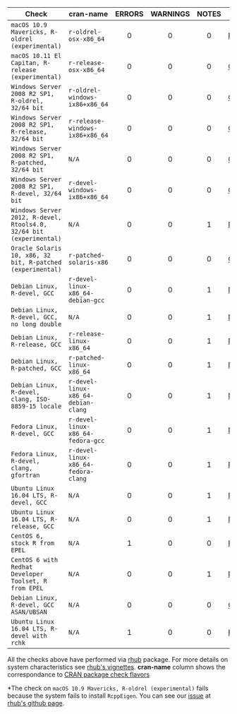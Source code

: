 | Check                   | cran-name |      ERRORS   | WARNINGS  | NOTES | URL | 
| ----------------------- |-------------|:-------------:| :-------: | :---: | -- |
| `macOS 10.9 Mavericks, R-oldrel (experimental)` | `r-oldrel-osx-x86_64`  | 0 | 0 | 0 | [PREPERROR](https://builder.r-hub.io/status/volesti_1.0.2.tar.gz-4561558b7b96f9d9ab4662b565f1b871)* | 
| `macOS 10.11 El Capitan, R-release (experimental)` | `r-release-osx-x86_64` | 0 | 0 | 0 | [OK](https://builder.r-hub.io/status/volesti_1.0.2.tar.gz-b02c328852acddb3fcd3048f9f327055) |
| `Windows Server 2008 R2 SP1, R-oldrel, 32/64 bit` | `r-oldrel-windows-ix86+x86_64` | 0 | 0 | 0 | [OK](https://builder.r-hub.io/status/volesti_1.0.2.tar.gz-f43945e177bd0a39f2a4effa8f6e9c88) |
| `Windows Server 2008 R2 SP1, R-release, 32/64 bit` | `r-release-windows-ix86+x86_64` | 0 | 0 | 0 | [OK](https://builder.r-hub.io/status/volesti_1.0.2.tar.gz-707ffbeaa5fb7f3b00a1cff357e63c7f) |
| `Windows Server 2008 R2 SP1, R-patched, 32/64 bit` | `N/A` | 0 | 0 | 0 | [OK](https://builder.r-hub.io/status/volesti_1.0.2.tar.gz-3376f9b5f6a17ba0a2c30b0cbf0bf917) |
| `Windows Server 2008 R2 SP1, R-devel, 32/64 bit` | `r-devel-windows-ix86+x86_64` | 0 | 0 | 0 | [OK](https://builder.r-hub.io/status/volesti_1.0.2.tar.gz-901e108dfc1802c6f8726f162c95e597) |
| `Windows Server 2012, R-devel, Rtools4.0, 32/64 bit (experimental)` | `N/A` | 0 | 0 | 1 | [NOTE](https://builder.r-hub.io/status/volesti_1.0.2.tar.gz-c48dc0fa6839ef8b509c73c48f0ca887) |
| `Oracle Solaris 10, x86, 32 bit, R-patched (experimental)` | `r-patched-solaris-x86` | 0 | 0 | 0 | [OK](https://builder.r-hub.io/status/volesti_1.0.2.tar.gz-39bda3d243591a660eb3a4d2cdb4ac3f) |
| `Debian Linux, R-devel, GCC` | `r-devel-linux-x86_64-debian-gcc` |  0 | 0 | 1 | [NOTE](https://builder.r-hub.io/status/volesti_1.0.2.tar.gz-907c4d873965c64d435bc672335063eb) |
| `Debian Linux, R-devel, GCC, no long double` | `N/A` | 0 | 0 | 1 | [NOTE](https://builder.r-hub.io/status/volesti_1.0.2.tar.gz-cb5a82d9e3112bb706e6c767e778e3a5) |
| `Debian Linux, R-release, GCC` | `r-release-linux-x86_64` | 0 | 0 | 1 | [NOTE](https://builder.r-hub.io/status/volesti_1.0.2.tar.gz-4c142b0323d2f174d53a761564e0b498) |
| `Debian Linux, R-patched, GCC` | `r-patched-linux-x86_64` | 0 | 0 | 1 | [NOTE](https://builder.r-hub.io/status/volesti_1.0.2.tar.gz-031047558bf41664b387180f558adfd1) |
| `Debian Linux, R-devel, clang, ISO-8859-15 locale` | `r-devel-linux-x86_64-debian-clang` | 0 | 0 | 1 | [NOTE](https://builder.r-hub.io/status/volesti_1.0.2.tar.gz-eecaf29af2fd88fdf148667c5463e141) |
| `Fedora Linux, R-devel, GCC` | `r-devel-linux-x86_64-fedora-gcc` | 0 | 0 | 1 | [NOTE](https://builder.r-hub.io/status/volesti_1.0.2.tar.gz-f919c24153e9afd09ef0654d4799fb12) |
| `Fedora Linux, R-devel, clang, gfortran` | `r-devel-linux-x86_64-fedora-clang` | 0 | 0 | 1 | [NOTE](https://builder.r-hub.io/status/volesti_1.0.2.tar.gz-0efbc2539568b86e2fa716db1a1231d6) |
| `Ubuntu Linux 16.04 LTS, R-devel, GCC` | `N/A` | 0 | 0 | 1 | [NOTE](https://builder.r-hub.io/status/volesti_1.0.2.tar.gz-7d47fbd13a90cb4c3712232cfa320fc3) |
| `Ubuntu Linux 16.04 LTS, R-release, GCC` |`N/A` | 0 | 0 | 1 | [NOTE](https://builder.r-hub.io/status/volesti_1.0.2.tar.gz-6911a48496c075be151e7ba5d6326fbb) |
| `CentOS 6, stock R from EPEL` |`N/A` | 1 | 0 | 0 | [ERROR](https://builder.r-hub.io/status/volesti_1.0.2.tar.gz-6f5d27f5b548d46da8fcafab677b86e4) |
| `CentOS 6 with Redhat Developer Toolset, R from EPEL` | `N/A` | 0 | 0 | 1 | [NOTE](https://builder.r-hub.io/status/volesti_1.0.2.tar.gz-efce07b30b0a73c6c4f39db5fed70efa) |
| `Debian Linux, R-devel, GCC ASAN/UBSAN` | `N/A` | 0 | 0 | 0 | [OK](https://builder.r-hub.io/status/volesti_1.0.2.tar.gz-1d695055bc3e2facdc252827c5d27f1b) |
| `Ubuntu Linux 16.04 LTS, R-devel with rchk` | `N/A` | 1 | 0 | 0 | [ERROR](https://builder.r-hub.io/status/volesti_1.0.2.tar.gz-a35e57a5f29f45f2e74e07fd3b72c9e5) |

All the checks above have performed via [rhub](https://cran.r-project.org/web/packages/rhub/index.html) package. For more details on system characteristics see [rhub's vignettes](https://cran.r-project.org/web/packages/rhub/vignettes/rhub.html). **cran-name** column shows the correspondance to [CRAN package check flavors](https://cran.r-project.org/web/checks/check_flavors.html)  
  
*The check on `macOS 10.9 Mavericks, R-oldrel (experimental)` fails because the system fails to install `RcppEigen`. You can see our [issue](https://github.com/r-hub/rhub/issues/280) at [rhub's github page](https://github.com/r-hub/rhub).
